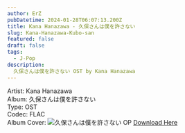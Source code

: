 ```yaml
---
author: ErZ
pubDatetime: 2024-01-28T06:07:13.200Z
title: Kana Hanazawa - 久保さんは僕を許さない
slug: Kana-Hanazawa-Kubo-san
featured: false
draft: false
tags:
  - J-Pop
description:
  久保さんは僕を許さない OST by Kana Hanazawa
---
```

Artist: Kana Hanazawa<br>
Album: 久保さんは僕を許さない<br>
Type: OST<br>
Codec: FLAC<br>
Album Cover: ![久保さんは僕を許さない OP](https://ucarecdn.com/54f9a576-32c4-4858-97dc-e16ebc4e701c/-/preview/500x500/-/quality/smart_retina/-/format/auto/)
[Download Here](https://cuty.io/KazawaKubo)